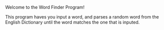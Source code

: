 Welcome to the Word Finder Program!

This program haves you input a word, and parses a random word from the English Dictionary until the
word matches the one that is inputed.